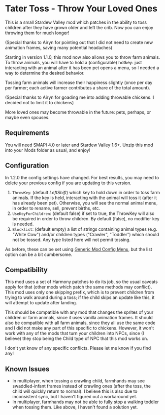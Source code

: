 # Tater Toss - Throw Your Loved Ones

This is a small Stardew Valley mod which patches in the ability to toss
children after they have grown older and left the crib. Now you can enjoy
throwing them for much longer!

(Special thanks to Airyn for pointing out that I did not need to create new
animation frames, saving many potential headaches)

Starting in version 1.1.0, this mod now also allows you to throw farm animals.
To throw animals, you will have to hold a (configurable) hotkey: just
interacting with an animal after it has been pet opens a menu, so I needed
a way to determine the desired behavior.

Tossing farm animals will increase their happiness slightly (once per day
per farmer; each active farmer contributes a share of the total amount).

(Special thanks to Airyn for goading me into adding throwable chickens. I
decided not to limit it to chickens)

More loved ones may become throwable in the future: pets, perhaps, or maybe
even spouses.


## Requirements

You will need SMAPI 4.0 or later and Stardew Valley 1.6+. Unzip this mod into
your Mods folder as usual, and enjoy!


## Configuration

In 1.2.0 the config settings have changed. For best results, you may need to
delete your previous config if you are updating to this version.

1. `ThrowKey`: (default *LeftShift*) which key to hold down in order to toss
  farm animals. If the key is held, interacting with the animal will toss it
  (after it has already been pet). Otherwise, you will see the normal animal
  menu, in order to rename, sell, prevent births, etc.
2. `UseKeyForChildren`: (default false) if set to true, the ThrowKey will also
  be required in order to throw children. By default (false), no modifier key
  is needed.
3. `Blocklist`: (default empty) a list of strings containing animal types
  (e.g. "White Cow") and/or children types ("Crawler", "Toddler") which should
  not be tossed. Any type listed here will not permit tossing.

As before, these can be set using 
[Generic Mod Config Menu](https://github.com/spacechase0/StardewValleyMods/tree/develop/GenericModConfigMenu),
but the list option can be a bit cumbersome.


## Compatibility

This mod uses a set of Harmony patches to do its job, so the usual caveats
apply for that (other mods which patch the same methods may conflict). This mod
uses only one skipping prefix, which is to prevent children from trying to walk
around during a toss; if the child skips an update like this, it will attempt
to update after landing.

This should be compatible with any mod that changes the sprites of your
children or farm animals, since it uses vanilla animation frames. It should
also be compatible with all farm animals, since they all use the same code and
I did not make any part of this specific to chickens. However, it won't work
with any of the mods that turn your children into NPCs, since (I believe) they
stop being the Child type of NPC that this mod works on.

I don't yet know of any specific conflicts. Please let me know if you find any!


## Known Issues

* In multiplayer, when tossing a crawling child, farmhands may see
  swaddled-infant frames instead of crawling ones (after the toss, the child
  will quickly return to normal). I believe this is also due to inconsistent
  sync, but I haven't figured out a workaround yet.
* In multiplayer, farmhands may not be able to fully stop a walking toddler
  when tossing them. Like above, I haven't found a solution yet.
